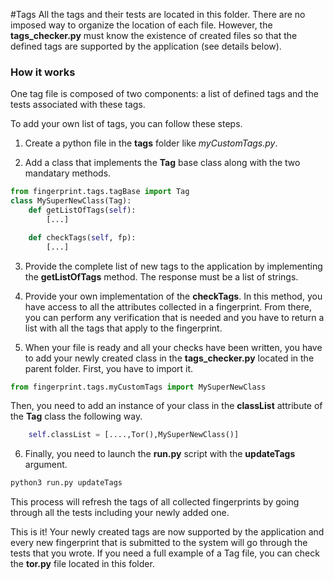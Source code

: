 #Tags
All the tags and their tests are located in this folder.
There are no imposed way to organize the location of each file. However, the
**tags_checker.py** must know the existence of created files so that the defined
tags are supported by the application (see details below).

### How it works
One tag file is composed of two components: a list of defined tags and the tests associated
with these tags.

To add your own list of tags, you can follow these steps.
1. Create a python file in the **tags** folder like *myCustomTags.py*.

2. Add a class that implements the **Tag** base class along with the two mandatary methods.
``` python
from fingerprint.tags.tagBase import Tag
class MySuperNewClass(Tag):
    def getListOfTags(self):
        [...]

    def checkTags(self, fp):
        [...]
```
3. Provide the complete list of new tags to the application by implementing the
**getListOfTags** method. The response must be a list of strings.

4. Provide your own implementation of the **checkTags**. In this method, you have access
to all the attributes collected in a fingerprint. From there, you can perform
any verification that is needed and you have to return a list with all the tags that apply
to the fingerprint.

5. When your file is ready and all your checks have been written, you have to add
your newly created class in the **tags_checker.py** located in the parent folder.
First, you have to import it.
``` python
from fingerprint.tags.myCustomTags import MySuperNewClass
```
Then, you need to add an instance of your class in the **classList** attribute of the
**Tag** class the following way.
``` python
    self.classList = [....,Tor(),MySuperNewClass()]
```

6. Finally, you need to launch the **run.py** script with the **updateTags** argument.
```bash
python3 run.py updateTags
```
This process will refresh the tags of all collected fingerprints by going through all
the tests including your newly added one.


This is it! Your newly created tags are now supported by the application and every new
fingerprint that is submitted to the system will go through the tests that you wrote.
If you need a full example of a Tag file, you can check the **tor.py** file located
in this folder.

